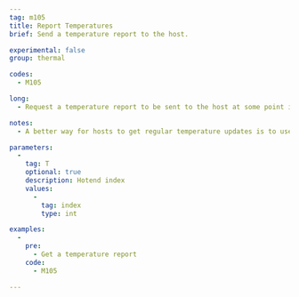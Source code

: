 ```yaml
---
tag: m105
title: Report Temperatures
brief: Send a temperature report to the host.

experimental: false
group: thermal

codes:
  - M105

long:
  - Request a temperature report to be sent to the host at some point in the future. Some hosts may hide the reply from `M105`.

notes:
  - A better way for hosts to get regular temperature updates is to use `M155` (requires `AUTO_REPORT_TEMPERATURES` and `EXTENDED_CAPABILITIES_REPORT`). Hosts then no longer need to run an extra process or use up slots in the command buffer.

parameters:
  -
    tag: T
    optional: true
    description: Hotend index
    values:
      -
        tag: index
        type: int

examples:
  -
    pre:
      - Get a temperature report
    code:
      - M105

---
```


